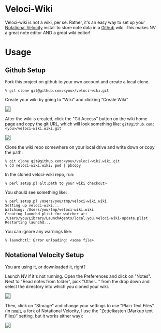 # Veloci-Wiki

Veloci-wiki is not a wiki, per se. Rather, it's an easy way to set up your [Notational Velocity](http://notational.net) install to store note data in a [Github](http://github.com) wiki. This makes NV a great note editor AND a great wiki editor!

# Usage

## Github Setup

Fork this project on github to your own account and create a local clone.

    % git clone git@github.com:<you>/veloci-wiki.git

Create your wiki by going to "Wiki" and clicking "Create Wiki"

<img src="https://img.skitch.com/20110209-testx7sund75f4cwnq43y14b43.png" style="border:1px solid #999"/>

After the wiki is created, click the "Git Access" button on the wiki home page and copy the git URL, which will look something like: `git@github.com:<you>/veloci-wiki.wiki.git`
    
<img src="https://img.skitch.com/20110209-kcpp64uhsy6eknqiwwiqdaug1n.png" style="border:1px solid #999"/>
    
Clone the wiki repo somewhere on your local drive and write down or copy the path:

    % git clone git@github.com:<you>/veloci-wiki.wiki.git
    % cd veloci-wiki.wiki; pwd | pbcopy

In the cloned veloci-wiki repo, run:

    % perl setup.pl &lt;path to your wiki checkout>

You should see something like:

    % perl setup.pl /Users/you/tmp/veloci-wiki.wiki
    Setting up veloci-wiki...
    Watching: /Users/you/tmp/veloci-wiki.wiki
    Creating launchd plist for watcher at:
    /Users/you/Library/LaunchAgents/local.you.veloci-wiki-update.plist
    Restarting launchd...

You can ignore any warnings like:

    % launchctl: Error unloading: <some file>

## Notational Velocity Setup

You are using it, or downloaded it, right?

Launch NV if it's not running. Open the Preferences and click on "Notes". Next to "Read notes from folder", pick "Other..." from the drop down and select the directory into which you cloned your wiki.

<img src="https://img.skitch.com/20110209-chd6tba37ubie8645idami31us.png" style="border:1px solid #999"/>

Then, click on "Storage" and change your settings to use "Plain Text Files" (in [nvalt](http://brettterpstra.com/code/notational-velocity-alt/), a fork of Notational Velocity, I use the "Zettelkasten (Markup text Files)" setting, but it works either way):

<img src="https://img.skitch.com/20110209-bgxebb3r9fmaipcwup3pfm62er.png" style="border:1px solid #999"/>


